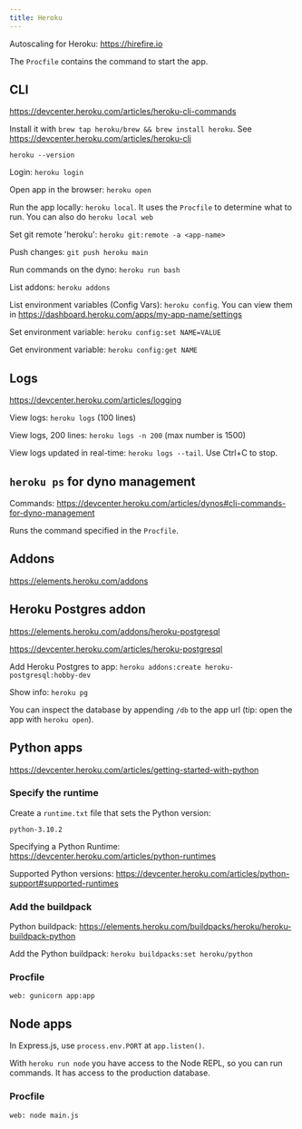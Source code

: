 ```yaml
---
title: Heroku
---
```


Autoscaling for Heroku: https://hirefire.io

The `Procfile` contains the command to start the app.

## CLI

https://devcenter.heroku.com/articles/heroku-cli-commands

Install it with `brew tap heroku/brew && brew install heroku`. See https://devcenter.heroku.com/articles/heroku-cli

`heroku --version`

Login: `heroku login`

Open app in the browser: `heroku open`

Run the app locally: `heroku local`. It uses the `Procfile` to determine what to run. You can also do `heroku local web`

Set git remote 'heroku': `heroku git:remote -a <app-name>`

Push changes: `git push heroku main`

Run commands on the dyno: `heroku run bash`

List addons: `heroku addons`

List environment variables (Config Vars): `heroku config`. You can view them in https://dashboard.heroku.com/apps/my-app-name/settings

Set environment variable: `heroku config:set NAME=VALUE`

Get environment variable: `heroku config:get NAME`

## Logs

https://devcenter.heroku.com/articles/logging

View logs: `heroku logs` (100 lines)

View logs, 200 lines: `heroku logs -n 200` (max number is 1500)

View logs updated in real-time: `heroku logs --tail`. Use Ctrl+C to stop.

## `heroku ps` for dyno management

Commands: https://devcenter.heroku.com/articles/dynos#cli-commands-for-dyno-management

Runs the command specified in the `Procfile`.

## Addons

https://elements.heroku.com/addons

## Heroku Postgres addon

https://elements.heroku.com/addons/heroku-postgresql

https://devcenter.heroku.com/articles/heroku-postgresql

Add Heroku Postgres to app: `heroku addons:create heroku-postgresql:hobby-dev`

Show info: `heroku pg`

You can inspect the database by appending `/db` to the app url (tip: open the app with `heroku open`).

## Python apps

https://devcenter.heroku.com/articles/getting-started-with-python

### Specify the runtime

Create a `runtime.txt` file that sets the Python version:

```
python-3.10.2
```

Specifying a Python Runtime: https://devcenter.heroku.com/articles/python-runtimes

Supported Python versions: https://devcenter.heroku.com/articles/python-support#supported-runtimes

### Add the buildpack

Python buildpack: https://elements.heroku.com/buildpacks/heroku/heroku-buildpack-python

Add the Python buildpack: `heroku buildpacks:set heroku/python`

### Procfile

```
web: gunicorn app:app
```

## Node apps

In Express.js, use `process.env.PORT` at `app.listen()`.

With `heroku run node` you have access to the Node REPL, so you can run commands. It has access to the production database.

### Procfile

```
web: node main.js
```
